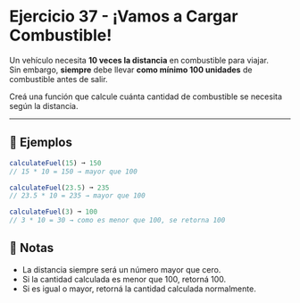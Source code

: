 # Ejercicio 37 - ¡Vamos a Cargar Combustible!

Un vehículo necesita **10 veces la distancia** en combustible para viajar.  
Sin embargo, **siempre** debe llevar **como mínimo 100 unidades** de combustible antes de salir.

Creá una función que calcule cuánta cantidad de combustible se necesita según la distancia.

---

## 🧪 Ejemplos

```javascript
calculateFuel(15) ➞ 150
// 15 * 10 = 150 → mayor que 100

calculateFuel(23.5) ➞ 235
// 23.5 * 10 = 235 → mayor que 100

calculateFuel(3) ➞ 100
// 3 * 10 = 30 → como es menor que 100, se retorna 100
```

## 📝 Notas

- La distancia siempre será un número mayor que cero.
- Si la cantidad calculada es menor que 100, retorná 100.
- Si es igual o mayor, retorná la cantidad calculada normalmente.
